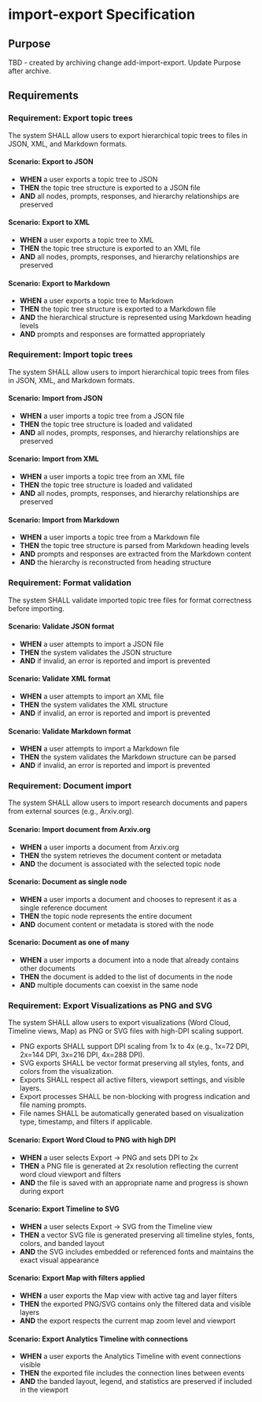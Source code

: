 # import-export Specification

## Purpose
TBD - created by archiving change add-import-export. Update Purpose after archive.
## Requirements
### Requirement: Export topic trees
The system SHALL allow users to export hierarchical topic trees to files in JSON, XML, and Markdown formats.

#### Scenario: Export to JSON
- **WHEN** a user exports a topic tree to JSON
- **THEN** the topic tree structure is exported to a JSON file
- **AND** all nodes, prompts, responses, and hierarchy relationships are preserved

#### Scenario: Export to XML
- **WHEN** a user exports a topic tree to XML
- **THEN** the topic tree structure is exported to an XML file
- **AND** all nodes, prompts, responses, and hierarchy relationships are preserved

#### Scenario: Export to Markdown
- **WHEN** a user exports a topic tree to Markdown
- **THEN** the topic tree structure is exported to a Markdown file
- **AND** the hierarchical structure is represented using Markdown heading levels
- **AND** prompts and responses are formatted appropriately

### Requirement: Import topic trees
The system SHALL allow users to import hierarchical topic trees from files in JSON, XML, and Markdown formats.

#### Scenario: Import from JSON
- **WHEN** a user imports a topic tree from a JSON file
- **THEN** the topic tree structure is loaded and validated
- **AND** all nodes, prompts, responses, and hierarchy relationships are preserved

#### Scenario: Import from XML
- **WHEN** a user imports a topic tree from an XML file
- **THEN** the topic tree structure is loaded and validated
- **AND** all nodes, prompts, responses, and hierarchy relationships are preserved

#### Scenario: Import from Markdown
- **WHEN** a user imports a topic tree from a Markdown file
- **THEN** the topic tree structure is parsed from Markdown heading levels
- **AND** prompts and responses are extracted from the Markdown content
- **AND** the hierarchy is reconstructed from heading structure

### Requirement: Format validation
The system SHALL validate imported topic tree files for format correctness before importing.

#### Scenario: Validate JSON format
- **WHEN** a user attempts to import a JSON file
- **THEN** the system validates the JSON structure
- **AND** if invalid, an error is reported and import is prevented

#### Scenario: Validate XML format
- **WHEN** a user attempts to import an XML file
- **THEN** the system validates the XML structure
- **AND** if invalid, an error is reported and import is prevented

#### Scenario: Validate Markdown format
- **WHEN** a user attempts to import a Markdown file
- **THEN** the system validates the Markdown structure can be parsed
- **AND** if invalid, an error is reported and import is prevented

### Requirement: Document import
The system SHALL allow users to import research documents and papers from external sources (e.g., Arxiv.org).

#### Scenario: Import document from Arxiv.org
- **WHEN** a user imports a document from Arxiv.org
- **THEN** the system retrieves the document content or metadata
- **AND** the document is associated with the selected topic node

#### Scenario: Document as single node
- **WHEN** a user imports a document and chooses to represent it as a single reference document
- **THEN** the topic node represents the entire document
- **AND** document content or metadata is stored with the node

#### Scenario: Document as one of many
- **WHEN** a user imports a document into a node that already contains other documents
- **THEN** the document is added to the list of documents in the node
- **AND** multiple documents can coexist in the same node

### Requirement: Export Visualizations as PNG and SVG
The system SHALL allow users to export visualizations (Word Cloud, Timeline views, Map) as PNG or SVG files with high-DPI scaling support.

- PNG exports SHALL support DPI scaling from 1x to 4x (e.g., 1x=72 DPI, 2x=144 DPI, 3x=216 DPI, 4x=288 DPI).
- SVG exports SHALL be vector format preserving all styles, fonts, and colors from the visualization.
- Exports SHALL respect all active filters, viewport settings, and visible layers.
- Export processes SHALL be non-blocking with progress indication and file naming prompts.
- File names SHALL be automatically generated based on visualization type, timestamp, and filters if applicable.

#### Scenario: Export Word Cloud to PNG with high DPI
- **WHEN** a user selects Export → PNG and sets DPI to 2x
- **THEN** a PNG file is generated at 2x resolution reflecting the current word cloud viewport and filters
- **AND** the file is saved with an appropriate name and progress is shown during export

#### Scenario: Export Timeline to SVG
- **WHEN** a user selects Export → SVG from the Timeline view
- **THEN** a vector SVG file is generated preserving all timeline styles, fonts, colors, and banded layout
- **AND** the SVG includes embedded or referenced fonts and maintains the exact visual appearance

#### Scenario: Export Map with filters applied
- **WHEN** a user exports the Map view with active tag and layer filters
- **THEN** the exported PNG/SVG contains only the filtered data and visible layers
- **AND** the export respects the current map zoom level and viewport

#### Scenario: Export Analytics Timeline with connections
- **WHEN** a user exports the Analytics Timeline with event connections visible
- **THEN** the exported file includes the connection lines between events
- **AND** the banded layout, legend, and statistics are preserved if included in the viewport

